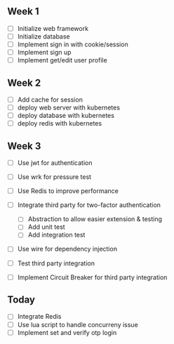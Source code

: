 ## Week 1
- [ ] Initialize web framework
- [ ] Initialize database
- [ ] Implement sign in with cookie/session
- [ ] Implement sign up
- [ ] Implement get/edit user profile

## Week 2
- [ ] Add cache for session
- [ ] deploy web server with kubernetes
- [ ] deploy database with kubernetes
- [ ] deploy redis with kubernetes

## Week 3
- [ ] Use jwt for authentication
- [ ] Use wrk for pressure test
- [ ] Use Redis to improve performance

- [ ] Integrate third party for two-factor authentication
  - [ ] Abstraction to allow easier extension & testing
  - [ ] Add unit test
  - [ ] Add integration test
- [ ] Use wire for dependency injection
- [ ] Test third party integration
- [ ] Implement Circuit Breaker for third party integration

## Today
- [ ] Integrate Redis
- [ ] Use lua script to handle concurreny issue
- [ ] Implement set and verify otp login